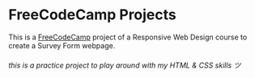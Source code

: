 # FreeCodeCamp Projects
This is a [FreeCodeCamp](https://www.freecodecamp.org/) project of a Responsive Web Design course to create a Survey Form webpage.

###### this is a practice project to play around with my HTML & CSS skills ツ